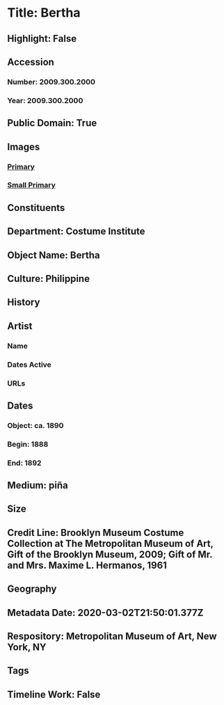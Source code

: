 # Title: Bertha
## Highlight: False
## Accession
### Number: 2009.300.2000
### Year: 2009.300.2000
## Public Domain: True
## Images
### [Primary](https://images.metmuseum.org/CRDImages/ci/original/61.103.191_CP4.jpg)
### [Small Primary](https://images.metmuseum.org/CRDImages/ci/web-large/61.103.191_CP4.jpg)
## Constituents
## Department: Costume Institute
## Object Name: Bertha
## Culture: Philippine
## History
## Artist
### Name
### Dates Active
### URLs
## Dates
### Object: ca. 1890
### Begin: 1888
### End: 1892
## Medium: piña
## Size
## Credit Line: Brooklyn Museum Costume Collection at The Metropolitan Museum of Art, Gift of the Brooklyn Museum, 2009; Gift of Mr. and Mrs. Maxime L. Hermanos, 1961
## Geography
## Metadata Date: 2020-03-02T21:50:01.377Z
## Respository: Metropolitan Museum of Art, New York, NY
## Tags
## Timeline Work: False